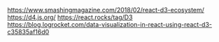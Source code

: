 https://www.smashingmagazine.com/2018/02/react-d3-ecosystem/
https://d4.js.org/
https://react.rocks/tag/D3
https://blog.logrocket.com/data-visualization-in-react-using-react-d3-c35835af16d0
